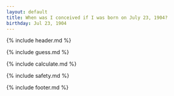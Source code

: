 ```yaml
---
layout: default
title: When was I conceived if I was born on July 23, 1904?
birthday: Jul 23, 1904
---
```


{% include header.md %}

{% include guess.md %}

{% include calculate.md %}

{% include safety.md %}

{% include footer.md %}



